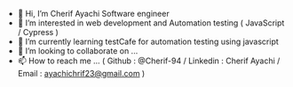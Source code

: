 - 👋 Hi, I’m Cherif Ayachi  Software engineer 
- 👀 I’m interested in web development and Automation testing ( JavaScript / Cypress )
- 🌱 I’m currently learning testCafe for automation testing using  javascript 
- 💞️ I’m looking to collaborate on ...
- 📫 How to reach me ... ( Github : @Cherif-94 / Linkedin : Cherif Ayachi / Email : ayachichrif23@gmail.com )

<!---
Cherif-94/Cherif-94 is a ✨ special ✨ repository because its `README.md` (this file) appears on your GitHub profile.
You can click the Preview link to take a look at your changes.
--->
